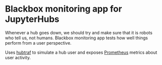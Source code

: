 # Blackbox monitoring app for JupyterHubs

Whenever a hub goes down, we should try and make sure that it is robots who tell us, not humans.
Blackbox monitoring app tests how well things perform from a user perspective.

Uses [hubtraf](https://github.com/yuvipanda/hubtraf) to simulate a hub user and exposes
[Prometheus](https://prometheus.io/) metrics about user activity.
